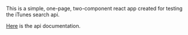 This is a simple, one-page, two-component react app created for testing the iTunes search api.

[Here](https://github.com/masongalland/simple-socket-chat) is the api documentation.
